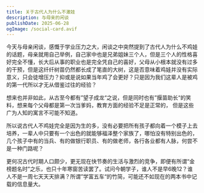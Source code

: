 ```yaml
---
title: 关于古代人为什么不激娃
description: 与母亲的闲谈
publishDate: 2025-06-28
ogImage: /social-card.avif
---
```

今天与母亲闲谈，感慨于学业压力之大，闲谈之中突然提到了古代人为什么不鸡娃的话题，母亲就用自己举例，自己家中也是兄弟姐妹三个人，但是三个人的性格喜好完全不懂，长大后从事的职业也是完全凭自己的喜好，父母从小根本就没有过多的干预，但是这纤纤树苗仍然都长成了笔直的大树，这是否意味着鸡娃并没有实际意义，只会徒增压力？抑或是说如果当年鸡了会更好？只是因为我们这辈人是被鸡的第一代所以才无从借鉴过往的经验？

想来也并非如此，从古至今都有”望子成龙“之说，但是同时也有”揠苗助长“的笑料，想来每个父母都是第一次当爹妈，教育方面的经验不足是正常的， 但是这些广为人知的寓言不可能不知道。

所以说古代人不鸡娃完全是因为生的多，没有必要把所有孩子都向着一个模子上去培养，一辈人中只要有一个出色的就能够福泽整个家族了，哪怕没有特别出色的，几个孩子中有的当兵、有的做银行职员、有的做老师，各行各业都有人脉，何尝不是一种门路呢？

更何况古代时期人口颇少，更无现在快节奏的生活与激烈的竞争，即便有所谓“金榜题名时”之乐，也只十年寒窗苦读罢了。试问今朝学子，谁人不是早6晚12？谁人不是一周七天天天排满？所谓”学富五车“的竹简，可能还不如现在的两本书中记载的信息量大。
